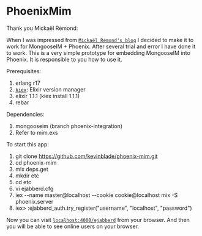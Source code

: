 # PhoenixMim

Thank you Mickaël Rémond:

When I was impressed from [`Mickaël Rémond's blog`](https://blog.process-one.net/embedding-ejabberd-into-an-elixir-phoenix-web-application/)
I decided to make it to work for MongooseIM + Phoenix. After several trial and error I have done it to work.
This is a very simple prototype for embedding MongooseIM into Phoenix.
It is responsible to you how to use it.

Prerequisites:

  1. erlang r17
  2. [`kiex`](https://github.com/taylor/kiex): Elixir version manager
  3. elixir 1.1.1 (kiex install 1.1.1)
  4. rebar

Dependencies:

  1. mongooseim (branch phoenix-integration)
  2. Refer to mim.exs

To start this app:

  1. git clone https://github.com/kevinblade/phoenix-mim.git
  2. cd phoenix-mim
  3. mix deps.get
  4. mkdir etc
  5. cd etc
  6. vi ejabberd.cfg
  7. iex --name master@localhost --cookie cookie@localhost mix -S phoenix.server
  8. iex> :ejabberd_auth.try_register("username", "localhost", "password")

Now you can visit [`localhost:4000/ejabberd`](http://localhost:4000/ejabberd) from your browser.
And then you will be able to see online users on your browser.
